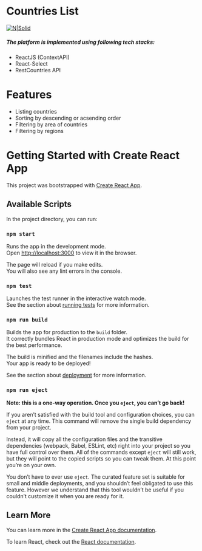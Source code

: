 # Countries List 
[![N|Solid](https://www.google.com/url?sa=i&url=https%3A%2F%2Fwww.eaie.org%2Fblog%2Fhigher-education-in-small-countries.html&psig=AOvVaw2vtLQYkOPnVFJn4ZvVkg-o&ust=1652516165911000&source=images&cd=vfe&ved=0CAwQjRxqFwoTCOi-w8yE3PcCFQAAAAAdAAAAABAD)](https://github.com/Sarvar1996/qit-software)
##### The platform is implemented using following tech stacks:

  - ReactJS (ContextAPI)
  - React-Select
  - RestCountries API
# Features

  - Listing countries
  - Sorting by descending or acsending order
  - Filtering by area of countries
  - Filtering by regions
# Getting Started with Create React App

This project was bootstrapped with [Create React App](https://github.com/facebook/create-react-app).

## Available Scripts

In the project directory, you can run:

### `npm start`

Runs the app in the development mode.\
Open [http://localhost:3000](http://localhost:3000) to view it in the browser.

The page will reload if you make edits.\
You will also see any lint errors in the console.

### `npm test`

Launches the test runner in the interactive watch mode.\
See the section about [running tests](https://facebook.github.io/create-react-app/docs/running-tests) for more information.

### `npm run build`

Builds the app for production to the `build` folder.\
It correctly bundles React in production mode and optimizes the build for the best performance.

The build is minified and the filenames include the hashes.\
Your app is ready to be deployed!

See the section about [deployment](https://facebook.github.io/create-react-app/docs/deployment) for more information.

### `npm run eject`

**Note: this is a one-way operation. Once you `eject`, you can’t go back!**

If you aren’t satisfied with the build tool and configuration choices, you can `eject` at any time. This command will remove the single build dependency from your project.

Instead, it will copy all the configuration files and the transitive dependencies (webpack, Babel, ESLint, etc) right into your project so you have full control over them. All of the commands except `eject` will still work, but they will point to the copied scripts so you can tweak them. At this point you’re on your own.

You don’t have to ever use `eject`. The curated feature set is suitable for small and middle deployments, and you shouldn’t feel obligated to use this feature. However we understand that this tool wouldn’t be useful if you couldn’t customize it when you are ready for it.

## Learn More

You can learn more in the [Create React App documentation](https://facebook.github.io/create-react-app/docs/getting-started).

To learn React, check out the [React documentation](https://reactjs.org/).
